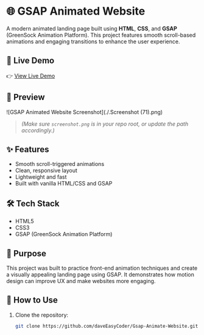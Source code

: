 # 🌐 GSAP Animated Website

A modern animated landing page built using **HTML**, **CSS**, and **GSAP** (GreenSock Animation Platform). This project features smooth scroll-based animations and engaging transitions to enhance the user experience.

## 🚀 Live Demo

👉 [View Live Demo](https://daveeasycoder.github.io/Gsap-Animate-Website)

## 📸 Preview

![GSAP Animated Website Screenshot](./.Screenshot (71).png)

> *(Make sure `screenshot.png` is in your repo root, or update the path accordingly.)*

## ✨ Features

- Smooth scroll-triggered animations
- Clean, responsive layout
- Lightweight and fast
- Built with vanilla HTML/CSS and GSAP

## 🛠️ Tech Stack

- HTML5
- CSS3
- GSAP (GreenSock Animation Platform)

## 🎯 Purpose

This project was built to practice front-end animation techniques and create a visually appealing landing page using GSAP. It demonstrates how motion design can improve UX and make websites more engaging.

## 📂 How to Use

1. Clone the repository:
   ```bash
   git clone https://github.com/daveEasyCoder/Gsap-Animate-Website.git

